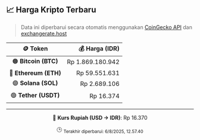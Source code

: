 

<!-- HARGA_KRIPTO -->
## 📈 Harga Kripto Terbaru

> Data ini diperbarui secara otomatis menggunakan [CoinGecko API](https://www.coingecko.com/) dan [exchangerate.host](https://exchangerate.host/)

<div align="center">

| 🪙 Token | 💰 Harga (IDR) |
|:------:|---------------:|
| 🟠 **Bitcoin (BTC)**   | Rp 1.869.180.942 |
| 🔵 **Ethereum (ETH)**  | Rp 59.551.631 |
| 🟣 **Solana (SOL)**    | Rp 2.689.106 |
| 🟢 **Tether (USDT)**   | Rp 16.374 |

---

💱 **Kurs Rupiah (USD → IDR)**: Rp 16.370

🕒 <sub>Terakhir diperbarui: 6/8/2025, 12.57.40</sub>

</div>
<!-- /HARGA_KRIPTO -->